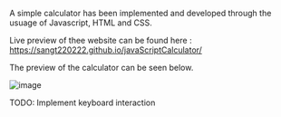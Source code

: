 A simple calculator has been implemented and developed through the usuage of Javascript, HTML and CSS.

Live preview of thee website can be found here : https://sangt220222.github.io/javaScriptCalculator/

The preview of the calculator can be seen below.

![image](https://github.com/sangT220222/javaScriptCalculator/assets/100322380/fa59883b-e44b-427d-975d-073e46ca603e)


TODO: Implement keyboard interaction
